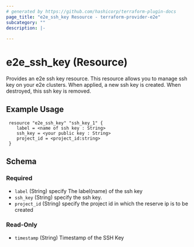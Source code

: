 ```yaml
---
# generated by https://github.com/hashicorp/terraform-plugin-docs
page_title: "e2e_ssh_key Resource - terraform-provider-e2e"
subcategory: ""
description: |-
  
---
```


# e2e_ssh_key (Resource)
Provides an e2e ssh key resource.
This resource allows you to manage ssh key on your e2e clusters. When applied, a new ssh key is created. When destroyed, this ssh key is removed.


<!-- schema generated by tfplugindocs -->
## Example Usage
```hcl
 resource "e2e_ssh_key" "ssh_key_1" {
    label = <name of ssh key : String>
    ssh_key = <your public key : String>
    project_id = <project_id:string>
 }
```


<!-- schema generated by tfplugindocs -->
## Schema

### Required

- `label` (String) specify The label(name) of the ssh key
- `ssh_key` (String) specify the ssh key.
- `project_id` (String) specify the project id in which the reserve ip is to be created


### Read-Only

- `timestamp` (String) Timestamp of the SSH Key
